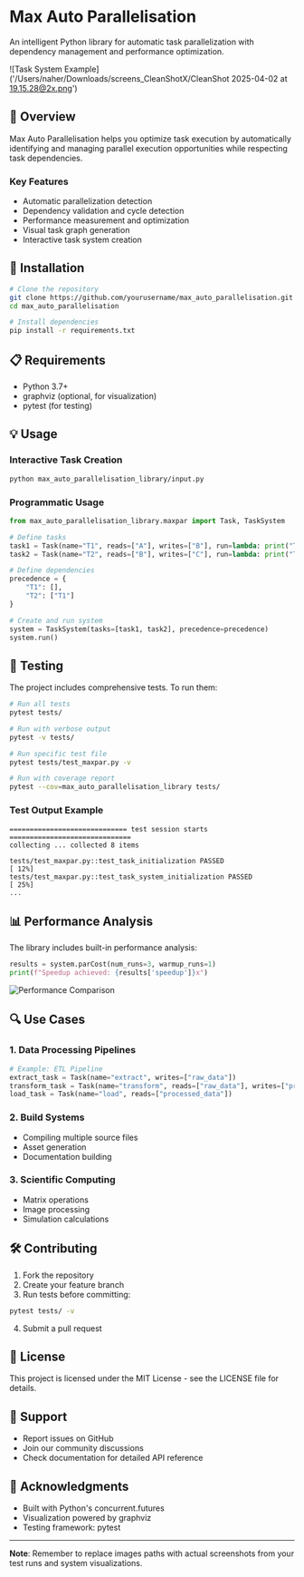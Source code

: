 # Max Auto Parallelisation

An intelligent Python library for automatic task parallelization with dependency management and performance optimization.

![Task System Example]('/Users/naher/Downloads/screens_CleanShotX/CleanShot 2025-04-02 at 19.15.28@2x.png')

## 🎯 Overview

Max Auto Parallelisation helps you optimize task execution by automatically identifying and managing parallel execution opportunities while respecting task dependencies.

### Key Features
- Automatic parallelization detection
- Dependency validation and cycle detection
- Performance measurement and optimization
- Visual task graph generation
- Interactive task system creation

## 🚀 Installation

```bash
# Clone the repository
git clone https://github.com/yourusername/max_auto_parallelisation.git
cd max_auto_parallelisation

# Install dependencies
pip install -r requirements.txt
```

## 📋 Requirements
- Python 3.7+
- graphviz (optional, for visualization)
- pytest (for testing)

## 💡 Usage

### Interactive Task Creation
```bash
python max_auto_parallelisation_library/input.py
```

### Programmatic Usage
```python
from max_auto_parallelisation_library.maxpar import Task, TaskSystem

# Define tasks
task1 = Task(name="T1", reads=["A"], writes=["B"], run=lambda: print("Task 1"))
task2 = Task(name="T2", reads=["B"], writes=["C"], run=lambda: print("Task 2"))

# Define dependencies
precedence = {
    "T1": [],
    "T2": ["T1"]
}

# Create and run system
system = TaskSystem(tasks=[task1, task2], precedence=precedence)
system.run()
```

## 🧪 Testing

The project includes comprehensive tests. To run them:

```bash
# Run all tests
pytest tests/

# Run with verbose output
pytest -v tests/

# Run specific test file
pytest tests/test_maxpar.py -v

# Run with coverage report
pytest --cov=max_auto_parallelisation_library tests/
```

### Test Output Example
```
============================= test session starts ==============================
collecting ... collected 8 items

tests/test_maxpar.py::test_task_initialization PASSED                  [ 12%]
tests/test_maxpar.py::test_task_system_initialization PASSED          [ 25%]
...
```

## 📊 Performance Analysis

The library includes built-in performance analysis:
```python
results = system.parCost(num_runs=3, warmup_runs=1)
print(f"Speedup achieved: {results['speedup']}x")
```

![Performance Comparison](docs/images/performance.png)

## 🔍 Use Cases

### 1. Data Processing Pipelines
```python
# Example: ETL Pipeline
extract_task = Task(name="extract", writes=["raw_data"])
transform_task = Task(name="transform", reads=["raw_data"], writes=["processed_data"])
load_task = Task(name="load", reads=["processed_data"])
```

### 2. Build Systems
- Compiling multiple source files
- Asset generation
- Documentation building

### 3. Scientific Computing
- Matrix operations
- Image processing
- Simulation calculations

## 🛠 Contributing

1. Fork the repository
2. Create your feature branch
3. Run tests before committing:
```bash
pytest tests/ -v
```
4. Submit a pull request

## 📝 License

This project is licensed under the MIT License - see the LICENSE file for details.

## 🤝 Support

- Report issues on GitHub
- Join our community discussions
- Check documentation for detailed API reference

## 🌟 Acknowledgments

- Built with Python's concurrent.futures
- Visualization powered by graphviz
- Testing framework: pytest

---

**Note**: Remember to replace images paths with actual screenshots from your test runs and system visualizations.
